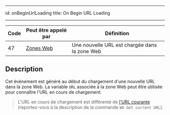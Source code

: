- - -
id: onBeginUrlLoading title: On Begin URL Loading
- - -

| Code | Peut être appelé par                         | Définition                                    |
| ---- | -------------------------------------------- | --------------------------------------------- |
| 47   | [Zones Web](FormObjects/webArea_overview.md) | Une nouvelle URL est chargée dans la zone Web |


## Description

Cet événement est généré au début du chargement d'une nouvelle URL dans la zone Web. La variable `URL` associée à la zone Web peut être utilisée pour connaître l'URL en cours de chargement.

> L'URL en cours de chargement est différente de [l'URL courante](FormObjects/properties_WebArea.md#url-variable-and-wa-open-url-command) (reportez-vous à la description de la commande `WA Get current URL`).
